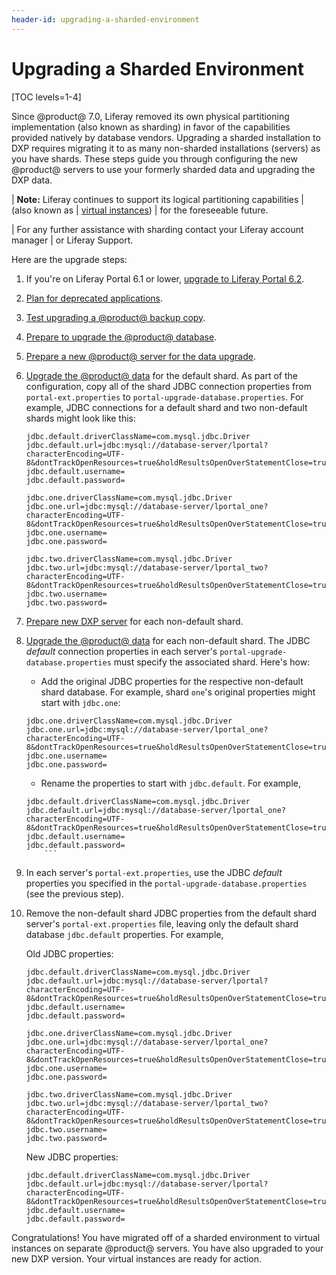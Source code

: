 ```yaml
---
header-id: upgrading-a-sharded-environment
---
```


# Upgrading a Sharded Environment

[TOC levels=1-4]

Since @product@ 7.0, Liferay removed its own physical partitioning
implementation (also known as sharding) in favor of the capabilities provided
natively by database vendors. Upgrading a sharded installation to DXP
requires migrating it to as many non-sharded installations (servers)
as you have shards. These steps guide you through configuring the new @product@
servers to use your formerly sharded data and upgrading the DXP data. 

| **Note:** Liferay continues to support its logical partitioning capabilities 
| (also known as
| [virtual instances](/docs/7-2/user/-/knowledge_base/u/setting-up-a-virtual-instance))
| for the foreseeable future. 

| For any further assistance with sharding contact your Liferay account manager 
| or Liferay Support. 

Here are the upgrade steps:

1.  If you're on Liferay Portal 6.1 or lower,
    [upgrade to Liferay Portal 6.2](/docs/6-2/deploy/-/knowledge_base/d/upgrading-liferay). 

2.  [Plan for deprecated applications](/docs/7-2/deploy/-/knowledge_base/d/planning-for-deprecated-applications). 

3.  [Test upgrading a @product@ backup copy](/docs/7-2/deploy/-/knowledge_base/d/test-upgrading-a-product-backup-copy). 

4.  [Prepare to upgrade the @product@ database](/docs/7-2/deploy/-/knowledge_base/d/preparing-to-upgrade-the-product-database). 

4.  [Prepare a new @product@ server for the data upgrade](/docs/7-2/deploy/-/knowledge_base/d/preparing-a-new-product-server-for-data-upgrade). 

5.  [Upgrade the @product@ data](/docs/7-2/deploy/-/knowledge_base/d/upgrading-the-product-data)
    for the default shard. As part of the configuration, copy all of the shard
    JDBC connection properties from `portal-ext.properties` to
    `portal-upgrade-database.properties`. For example, JDBC connections for a
    default shard and two non-default shards might look like this:

    ```properties
    jdbc.default.driverClassName=com.mysql.jdbc.Driver
    jdbc.default.url=jdbc:mysql://database-server/lportal?characterEncoding=UTF-8&dontTrackOpenResources=true&holdResultsOpenOverStatementClose=true&useFastDateParsing=false&useUnicode=true
    jdbc.default.username=
    jdbc.default.password=

    jdbc.one.driverClassName=com.mysql.jdbc.Driver
    jdbc.one.url=jdbc:mysql://database-server/lportal_one?characterEncoding=UTF-8&dontTrackOpenResources=true&holdResultsOpenOverStatementClose=true&useFastDateParsing=false&useUnicode=true
    jdbc.one.username=
    jdbc.one.password=

    jdbc.two.driverClassName=com.mysql.jdbc.Driver
    jdbc.two.url=jdbc:mysql://database-server/lportal_two?characterEncoding=UTF-8&dontTrackOpenResources=true&holdResultsOpenOverStatementClose=true&useFastDateParsing=false&useUnicode=true
    jdbc.two.username=
    jdbc.two.password=
    ```

5.  [Prepare new DXP server](/docs/7-2/deploy/-/knowledge_base/d/preparing-a-new-product-server-for-data-upgrade)
    for each non-default shard.

6.  [Upgrade the @product@ data](/docs/7-2/deploy/-/knowledge_base/d/upgrading-the-product-data)
    for each non-default shard. The JDBC *default* connection properties in each
    server's `portal-upgrade-database.properties` must specify the associated
    shard. Here's how: 

    -   Add the original JDBC properties for the respective non-default shard 
        database. For example, shard `one`'s original properties might start with `jdbc.one`:

    ```properties
    jdbc.one.driverClassName=com.mysql.jdbc.Driver
    jdbc.one.url=jdbc:mysql://database-server/lportal_one?characterEncoding=UTF-8&dontTrackOpenResources=true&holdResultsOpenOverStatementClose=true&useFastDateParsing=false&useUnicode=true
    jdbc.one.username=
    jdbc.one.password=
    ```

    -   Rename the properties to start with `jdbc.default`. For example, 

    ```properties
    jdbc.default.driverClassName=com.mysql.jdbc.Driver
    jdbc.default.url=jdbc:mysql://database-server/lportal_one?characterEncoding=UTF-8&dontTrackOpenResources=true&holdResultsOpenOverStatementClose=true&useFastDateParsing=false&useUnicode=true
    jdbc.default.username=
    jdbc.default.password=
        ```

7.  In each server's `portal-ext.properties`, use the JDBC *default* properties
    you specified in the `portal-upgrade-database.properties` (see the previous
    step). 

8.  Remove the non-default shard JDBC properties from the default shard server's
    `portal-ext.properties` file, leaving only the default shard database
    `jdbc.default` properties. For example,

    Old JDBC properties: 

    ```properties
    jdbc.default.driverClassName=com.mysql.jdbc.Driver
    jdbc.default.url=jdbc:mysql://database-server/lportal?characterEncoding=UTF-8&dontTrackOpenResources=true&holdResultsOpenOverStatementClose=true&useFastDateParsing=false&useUnicode=true
    jdbc.default.username=
    jdbc.default.password=

    jdbc.one.driverClassName=com.mysql.jdbc.Driver
    jdbc.one.url=jdbc:mysql://database-server/lportal_one?characterEncoding=UTF-8&dontTrackOpenResources=true&holdResultsOpenOverStatementClose=true&useFastDateParsing=false&useUnicode=true
    jdbc.one.username=
    jdbc.one.password=

    jdbc.two.driverClassName=com.mysql.jdbc.Driver
    jdbc.two.url=jdbc:mysql://database-server/lportal_two?characterEncoding=UTF-8&dontTrackOpenResources=true&holdResultsOpenOverStatementClose=true&useFastDateParsing=false&useUnicode=true
    jdbc.two.username=
    jdbc.two.password=
    ```

    New JDBC properties:

    ```properties
    jdbc.default.driverClassName=com.mysql.jdbc.Driver
    jdbc.default.url=jdbc:mysql://database-server/lportal?characterEncoding=UTF-8&dontTrackOpenResources=true&holdResultsOpenOverStatementClose=true&useFastDateParsing=false&useUnicode=true
    jdbc.default.username=
    jdbc.default.password=
    ```

Congratulations! You have migrated off of a sharded environment to virtual
instances on separate @product@ servers. You have also upgraded to
your new DXP version. Your virtual instances are ready for action. 

